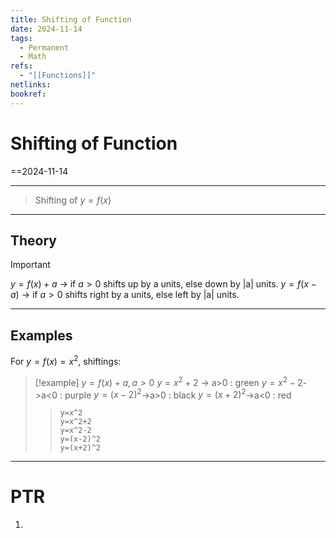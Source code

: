 ```yaml
---
title: Shifting of Function
date: 2024-11-14
tags:
  - Permanent
  - Math
refs:
  - "[[Functions]]"
netlinks: 
bookref:
---
```

# Shifting of Function
==2024-11-14

---
> Shifting of $y=f(x)$
---
## Theory
> [!important] 
> $y=f(x)+a$ -> $\text{if } a>0$ shifts up by a units, else down by |a| units. 
> $y=f(x-a)$ -> $\text{if } a>0$ shifts right by a units, else left by |a| units. 

---
## Examples
For $y=f(x)=x^2$, shiftings:

> [!example] $y=f(x)+a, a > 0$
> $y=x^2+2$ -> a>0 : green
> $y=x^2-2$->a<0     : purple
> $y=(x-2)^2$->a>0   : black
> $y=(x+2)^2$->a<0   : red
>>```desmos-graph
>> y=x^2
>> y=x^2+2
>> y=x^2-2
>> y=(x-2)^2
>> y=(x+2)^2
>> ```

---
# PTR

1. 